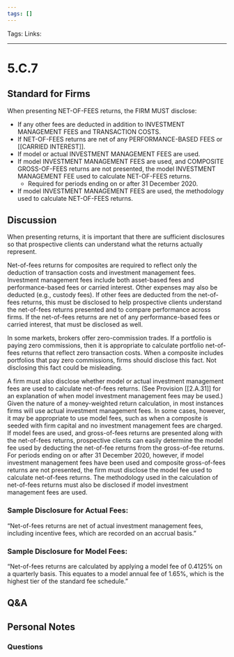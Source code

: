 ```yaml
---
tags: []
---
```

Tags:
Links: 
___
# 5.C.7
## Standard for Firms
When presenting NET-OF-FEES returns, the FIRM MUST disclose:
- If any other fees are deducted in addition to INVESTMENT MANAGEMENT FEES and TRANSACTION COSTS.
- If NET-OF-FEES returns are net of any PERFORMANCE-BASED FEES or [[CARRIED INTEREST]].
- If model or actual INVESTMENT MANAGEMENT FEES are used.
- If model INVESTMENT MANAGEMENT FEES are used, and COMPOSITE GROSS-OF-FEES returns are not presented, the model INVESTMENT MANAGEMENT FEE used to calculate NET-OF-FEES returns.
	- Required for periods ending on or after 31 December 2020.
- If model INVESTMENT MANAGEMENT FEES are used, the methodology used to calculate NET-OF-FEES returns.
## Discussion
When presenting returns, it is important that there are sufficient disclosures so that prospective clients can understand what the returns actually represent.

Net-of-fees returns for composites are required to reflect only the deduction of transaction costs and investment management fees. Investment management fees include both asset-based fees and performance-based fees or carried interest. Other expenses may also be deducted (e.g., custody fees). If other fees are deducted from the net-of-fees returns, this must be disclosed to help prospective clients understand the net-of-fees returns presented and to compare performance across firms. If the net-of-fees returns are net of any performance-based fees or carried interest, that must be disclosed as well.

In some markets, brokers offer zero-commission trades. If a portfolio is paying zero commissions, then it is appropriate to calculate portfolio net-of-fees returns that reflect zero transaction costs. When a composite includes portfolios that pay zero commissions, firms should disclose this fact. Not disclosing this fact could be misleading.

A firm must also disclose whether model or actual investment management fees are used to calculate net-of-fees returns. (See Provision [[2.A.31]] for an explanation of when model investment management fees may be used.) Given the nature of a money-weighted return calculation, in most instances firms will use actual investment management fees. In some cases, however, it may be appropriate to use model fees, such as when a composite is seeded with firm capital and no investment management fees are charged. If model fees are used, and gross-of-fees returns are presented along with the net-of-fees returns, prospective clients can easily determine the model fee used by deducting the net-of-fee returns from the gross-of-fee returns. For periods ending on or after 31 December 2020, however, if model investment management fees have been used and composite gross-of-fees returns are not presented, the firm must disclose the model fee used to calculate net-of-fees returns. The methodology used in the calculation of net-of-fees returns must also be disclosed if model investment management fees are used.
### Sample Disclosure for Actual Fees:
“Net-of-fees returns are net of actual investment management fees, including incentive fees, which are recorded on an accrual basis.”
### Sample Disclosure for Model Fees:
“Net-of-fees returns are calculated by applying a model fee of 0.4125% on a quarterly basis. This equates to a model annual fee of 1.65%, which is the highest tier of the standard fee schedule.”
## Q&A

## Personal Notes

### Questions